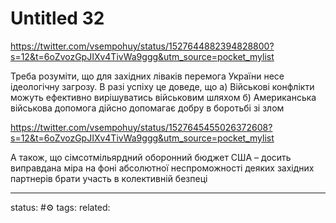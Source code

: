 # Untitled 32

https://twitter.com/vsempohuy/status/1527644882394828800?s=12&t=6oZvozGpJIXv4TivWa9ggg&utm_source=pocket_mylist

Треба розуміти, що для західних ліваків перемога України несе ідеологічну загрозу. В разі успіху це доведе, що а) Військові конфлікти можуть ефективно вирішуватись військовим шляхом б) Американська військова допомога дійсно допомагає добру в боротьбі зі злом

https://twitter.com/vsempohuy/status/1527645455026372608?s=12&t=6oZvozGpJIXv4TivWa9ggg&utm_source=pocket_mylist

А також, що сімсотмільярдний оборонний бюджет США – досить виправдана міра на фоні абсолютної неспроможності деяких західних партнерів брати участь в колективній безпеці

---
status: #⚙️ 
tags: 
related: 